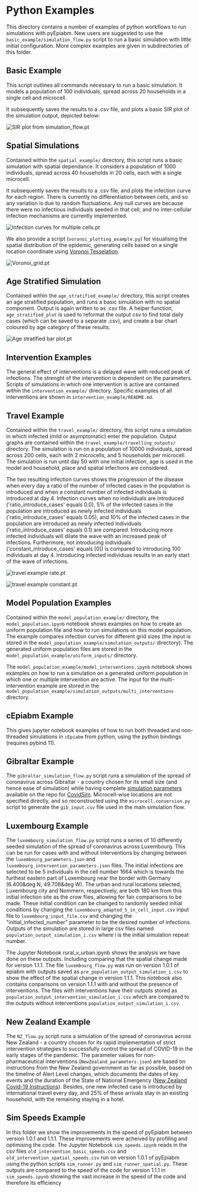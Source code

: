 # Python Examples

This directory contains a number of examples of python workflows to run simulations with pyEpiabm. New users are suggested to use the `basic_example/simulation_flow.py` script to run a basic simulation with little initial configuration. More complex examples are given in subdirectories of this folder.

## Basic Example

This script outlines all commands necessary to run a basic simulation. It models a population of 100 individuals, spread across 20 households in a single cell and microcell.

It subsequently saves the results to a .csv file, and plots a basic SIR plot of the simulation output, depicted below:

![SIR plot from simulation_flow.pt](./basic_example/simulation_outputs/simulation_flow_SIR_plot.png)

## Spatial Simulations

Contained within the `spatial_example/` directory, this script runs a basic simulation with spatial dependance. It considers a population of 1000 individuals, spread across 40 households in 20 cells, each with a single microcell.

It subsequently saves the results to a .csv file, and plots the infection curve for each region. There is currently no differentiation between cells, and so any variation is due to random fluctuations. Any null curves are because there were no infectious individuals seeded in that cell, and no inter-cellular infection mechanisms are currently implemented.

![Infection curves for multiple cells.pt](./spatial_example/spatial_outputs/spatial_flow_Icurve_plot.png)

We also provide a script (`voronoi_plotting_example.py`) for visualising the spatial distribution of the epidemic, generating cells based on a single location coordinate using [Voronoi Tesselation](https://en.wikipedia.org/wiki/Voronoi_diagram).

![Voronoi_grid.pt](./spatial_example/spatial_outputs/voronoi_grid_img.png)

## Age Stratified Simulation

Contained within the `age_stratified_example/` directory, this script creates an age stratified population, and runs a basic simulation with no spatial component. Output is again written to as .csv file. A helper function, `age_stratified_plot` is used to reformat the output csv to find total daily cases (which can be saved to a separate .csv), and create a bar chart coloured by age category of these results. 

![Age stratified bar plot.pt](./age_stratified_example/simulation_outputs/age_stratify.png)

## Intervention Examples

The general effect of interventions is a delayed wave with reduced peak of infections. The strenght of the intervention is dependent on the parameters. Scripts of simulations in which one intervention is active are contained within the `intervention_example/` directory. Specific examples of all interventions are shown in `intervention_example/README.md`. 

## Travel Example

Contained within the `travel_example/` directory, this script runs a simulation in which infected (mild or asymptomatic) enter the population. Output graphs are contained within the `travel_example/travelling_outputs/` directory. The simulation is run on a population of 10000 individuals, spread across 200 cells, each with 2 microcells, and 5 households per microcell. The simulation is run until day 50 with one initial infection, age is used in the model and household, place and spatial infections are considered.

The two resulting infection curves shows the progression of the disease when every day a ratio of the number of infected cases in the population is introduced and when a constant number of infected individuals is introduced at day 4. Infection curves when no individuals are introduced  ('ratio_introduce_cases' equals 0.0), 5% of the infected cases in the population are introduced as newly infected individuals ('ratio_introduce_cases' equals 0.05), and 10% of the infected cases in the population are introduced as newly infected individuals ('ratio_introduce_cases' equals 0.1) are compared. Introducing more infected individuals will dilate the wave with an increased peak of infections. Furthermore, not introducing individuals ('constant_introduce_cases' equals [0]) is compared to introducing 100 individuals at day 4. Introducing infected individuas results in an early start of the wave of infections.

![travel example rate.pt](./travel_example/travelling_outputs/travelling_ratio_introduce_cases_Icurve_plot.png)

![travel example constant.pt](./travel_example/travelling_outputs/travelling_constant_introduce_cases_Icurve_plot.png)

## Model Population Examples

Contained within the `model_population_example/` directory, the `model_population.ipynb` notebook shows examples on how to create an uniform population file and how to run simulations on this model population. The example compares infection curves for different grid sizes (the input is stored in the `model_population_example/simulation_outputs/` directory). The generated uniform population files are stored in the `model_population_example/uniform_inputs/` directory. 

The `model_population_example/model_interventions.ipynb` notebook shows examples on how to run a simulation on a generated uniform population in which one or multiple intervention are active. The input for the multi-intervention example are stored in the `model_population_example/simulation_outputs/multi_interventions` directory.

## cEpiabm Example

This gives jupyter notebook examples of how to run both threaded and non-threaded simulations in `cEpiabm` from python, using the python bindings (requires pybind 11).

## Gibraltar Example

The `gibraltar_simulation_flow.py` script runs a simulation of the spread of coronavirus across Gibraltar - a country chosen for its small size (and hence ease of simulation) while having complete [simulation parameters](https://github.com/mrc-ide/covid-sim/blob/master/data/admin_units/Gibraltar_admin.txt) available on the repo for [CovidSim](https://github.com/mrc-ide/covid-sim). Microcell-wise locations are not specified directly, and so reconstructed using the `microcell.conversion.py` script to generate the `gib_input.csv` file used in the main simulation flow.

## Luxembourg Example

The `luxembourg_simulation_flow.py` script runs a series of 10 differently seeded simulation of the spread of coronavirus across Luxembourg. This can be run for cases with and without interventions by changing between the `luxembourg_parameters.json` and `luxembourg_intervention_parameters.json` files. The initial infections are selected to be 5 individuals in the cell number 1664 which is towards the furthest eastern part of Luxembourg near the border with Germany (6.400&deg N, 49.708&deg W). The urban and rural locations selected, Luxembourg city and Nommern, respectively, are both 180 km from this initial infection site as the crow flies, allowing for fair comparisons to be made. These initial condition can be changed to randomly seeded initial conditions by changing the `luxembourg_adapted_5_in_cell_input.csv` input file to `luxembourg_input_file.csv` and changing the "initial_infected_number" parameter to be the desired number of infections. Outputs of the simulation are stored in large csv files named `population_output_simulation_i.csv` where i is the initial simulation repeat number. 

The Jupyter Notebook rural_v_urban.ipynb shows the analysis we have done on these outputs. Including comparing that the spatial change made for version 1.1.1. The file `luxembourg_flow.py` was run on version 1.0.1 of epiabm with outputs saved as `pre_population_output_simulation_i.csv` to show the effect of the spatial change in version 1.1.1. This notebook also contains conparisons on version 1.1.1 with and without the presence of interventions. The files with interventions have their outputs stored as `population_output_intervention_simulation_i.csv` which are compared to the outputs without interventions `population_output_simulation_i.csv`.

## New Zealand Example

The `NZ_flow.py` script runs a simulation of the spread of coronavirus across New Zealand - a country chosen for its rapid implementation of strict intervention strategies to successfully control the spread of COVID-19 in the early stages of the pandemic. The parameter values for non-pharmaceutical interventions (`NewZealand_parameters.json`) are based on instructions from the New Zealand government as far as possible, based on the timeline of Alert Level changes, which documents the dates of key events and the duration of the State of National Emergency ([New Zealand Covid-19 Instructions](https://covid19.govt.nz/about-our-covid-19-response/history-of-the-covid-19-alert-system/)). Besides, one new infected case is introduced by international travel every day, and 25\% of these arrivals stay in an existing household, with the remaining staying in a hotel. 

## Sim Speeds Example

In this folder we show the improvements in the speed of pyEpiabm between version 1.0.1 and 1.1.1. These improvements were acheived by profiling and optimising the code. The Jupyter Notebook `sim_speeds.ipynb` reads in the csv files `old_intervention_basic_speeds.csv` and `old_intervention_spatial_speeds.csv` run on version 1.0.1 of pyEpiabm using the python scripts `sim_runner.py` and `sim_runner_spatial.py`. These outputs are compared to the speed of the code for version 1.1.1 in `sim_speeds.ipynb` showing the vast increase in the speed of the code and therefore its efficiency
